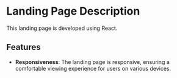 # Landing Page Description

This landing page is developed using React.

## Features

- **Responsiveness**: The landing page is responsive, ensuring a comfortable viewing experience for users on various devices.
